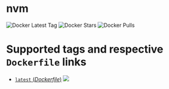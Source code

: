 # nvm

![Docker Latest Tag](https://shields.io/docker/v/ygqygq2/nvm) ![Docker Stars](https://img.shields.io/docker/stars/ygqygq2/nvm.svg) ![Docker Pulls](https://img.shields.io/docker/pulls/ygqygq2/nvm.svg)

# Supported tags and respective `Dockerfile` links

- [`latest` (*Dockerfile*)](https://github.com/ygqygq2/docker-autodevops/blob/master/nvm/Dockerfile) [![](https://images.microbadger.com/badges/image/ygqygq2/nvm.svg)](http://microbadger.com/images/ygqygq2/nvm "Get your own image badge on microbadger.com")
